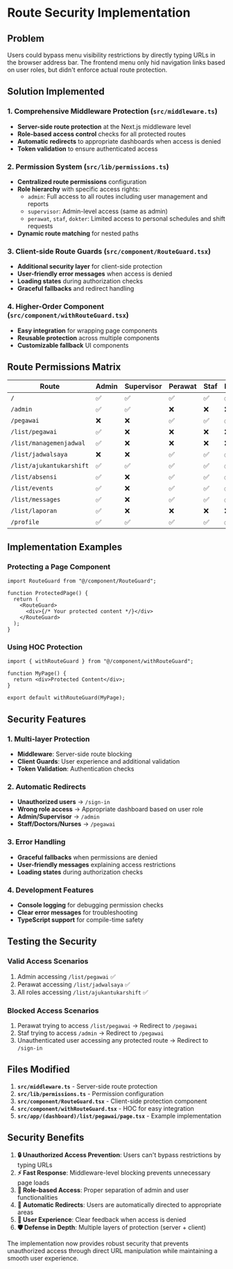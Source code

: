 # Route Security Implementation

## Problem

Users could bypass menu visibility restrictions by directly typing URLs in the browser address bar. The frontend menu only hid navigation links based on user roles, but didn't enforce actual route protection.

## Solution Implemented

### 1. Comprehensive Middleware Protection (`src/middleware.ts`)

- **Server-side route protection** at the Next.js middleware level
- **Role-based access control** checks for all protected routes
- **Automatic redirects** to appropriate dashboards when access is denied
- **Token validation** to ensure authenticated access

### 2. Permission System (`src/lib/permissions.ts`)

- **Centralized route permissions** configuration
- **Role hierarchy** with specific access rights:
  - `admin`: Full access to all routes including user management and reports
  - `supervisor`: Admin-level access (same as admin)
  - `perawat`, `staf`, `dokter`: Limited access to personal schedules and shift requests
- **Dynamic route matching** for nested paths

### 3. Client-side Route Guards (`src/component/RouteGuard.tsx`)

- **Additional security layer** for client-side protection
- **User-friendly error messages** when access is denied
- **Loading states** during authorization checks
- **Graceful fallbacks** and redirect handling

### 4. Higher-Order Component (`src/component/withRouteGuard.tsx`)

- **Easy integration** for wrapping page components
- **Reusable protection** across multiple components
- **Customizable fallback** UI components

## Route Permissions Matrix

| Route                    | Admin | Supervisor | Perawat | Staf | Dokter |
| ------------------------ | ----- | ---------- | ------- | ---- | ------ |
| `/`                      | ✅    | ✅         | ✅      | ✅   | ✅     |
| `/admin`                 | ✅    | ✅         | ❌      | ❌   | ❌     |
| `/pegawai`               | ❌    | ❌         | ✅      | ✅   | ✅     |
| `/list/pegawai`          | ✅    | ❌         | ❌      | ❌   | ❌     |
| `/list/managemenjadwal`  | ✅    | ❌         | ❌      | ❌   | ❌     |
| `/list/jadwalsaya`       | ❌    | ❌         | ✅      | ✅   | ✅     |
| `/list/ajukantukarshift` | ✅    | ✅         | ✅      | ✅   | ✅     |
| `/list/absensi`          | ✅    | ❌         | ✅      | ✅   | ✅     |
| `/list/events`           | ✅    | ❌         | ✅      | ✅   | ✅     |
| `/list/messages`         | ✅    | ❌         | ✅      | ✅   | ✅     |
| `/list/laporan`          | ✅    | ❌         | ❌      | ❌   | ❌     |
| `/profile`               | ✅    | ✅         | ✅      | ✅   | ✅     |

## Implementation Examples

### Protecting a Page Component

```tsx
import RouteGuard from "@/component/RouteGuard";

function ProtectedPage() {
  return (
    <RouteGuard>
      <div>{/* Your protected content */}</div>
    </RouteGuard>
  );
}
```

### Using HOC Protection

```tsx
import { withRouteGuard } from "@/component/withRouteGuard";

function MyPage() {
  return <div>Protected Content</div>;
}

export default withRouteGuard(MyPage);
```

## Security Features

### 1. Multi-layer Protection

- **Middleware**: Server-side route blocking
- **Client Guards**: User experience and additional validation
- **Token Validation**: Authentication checks

### 2. Automatic Redirects

- **Unauthorized users** → `/sign-in`
- **Wrong role access** → Appropriate dashboard based on user role
- **Admin/Supervisor** → `/admin`
- **Staff/Doctors/Nurses** → `/pegawai`

### 3. Error Handling

- **Graceful fallbacks** when permissions are denied
- **User-friendly messages** explaining access restrictions
- **Loading states** during authorization checks

### 4. Development Features

- **Console logging** for debugging permission checks
- **Clear error messages** for troubleshooting
- **TypeScript support** for compile-time safety

## Testing the Security

### Valid Access Scenarios

1. Admin accessing `/list/pegawai` ✅
2. Perawat accessing `/list/jadwalsaya` ✅
3. All roles accessing `/list/ajukantukarshift` ✅

### Blocked Access Scenarios

1. Perawat trying to access `/list/pegawai` → Redirect to `/pegawai`
2. Staf trying to access `/admin` → Redirect to `/pegawai`
3. Unauthenticated user accessing any protected route → Redirect to `/sign-in`

## Files Modified

1. **`src/middleware.ts`** - Server-side route protection
2. **`src/lib/permissions.ts`** - Permission configuration
3. **`src/component/RouteGuard.tsx`** - Client-side protection component
4. **`src/component/withRouteGuard.tsx`** - HOC for easy integration
5. **`src/app/(dashboard)/list/pegawai/page.tsx`** - Example implementation

## Security Benefits

1. **🔒 Unauthorized Access Prevention**: Users can't bypass restrictions by typing URLs
2. **⚡ Fast Response**: Middleware-level blocking prevents unnecessary page loads
3. **👥 Role-based Access**: Proper separation of admin and user functionalities
4. **🔄 Automatic Redirects**: Users are automatically directed to appropriate areas
5. **🎯 User Experience**: Clear feedback when access is denied
6. **🛡️ Defense in Depth**: Multiple layers of protection (server + client)

The implementation now provides robust security that prevents unauthorized access through direct URL manipulation while maintaining a smooth user experience.

